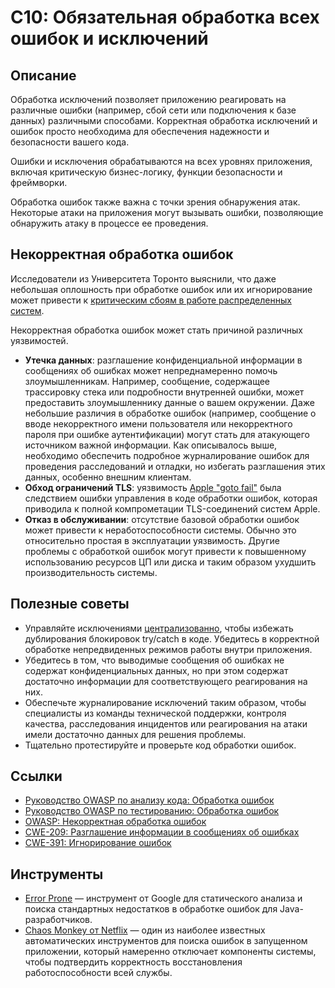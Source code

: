 # C10: Обязательная обработка всех ошибок и исключений

## Описание

Обработка исключений позволяет приложению реагировать на различные ошибки (например, сбой сети или подключения к базе данных) различными способами. Корректная обработка исключений и ошибок просто необходима для обеспечения надежности и безопасности вашего кода.

Ошибки и исключения обрабатываются на всех уровнях приложения, включая критическую бизнес-логику, функции безопасности и фреймворки.

Обработка ошибок также важна с точки зрения обнаружения атак. Некоторые атаки на приложения могут вызывать ошибки, позволяющие обнаружить атаку в процессе ее проведения.

## Некорректная обработка ошибок

Исследователи из Университета Торонто выяснили, что даже небольшая оплошность при обработке ошибок или их игнорирование может привести к [критическим сбоям в работе распределенных систем](https://www.usenix.org/system/files/conference/osdi14/osdi14-paper-yuan.pdf).

Некорректная обработка ошибок может стать причиной различных уязвимостей.

* __Утечка данных__: разглашение конфиденциальной информации в сообщениях об ошибках может непреднамеренно помочь злоумышленникам. Например, сообщение, содержащее трассировку стека или подробности внутренней ошибки, может предоставить злоумышленнику данные о вашем окружении. Даже небольшие различия в обработке ошибок (например, сообщение о вводе некорректного имени пользователя или некорректного пароля при ошибке аутентификации) могут стать для атакующего источником важной информации. Как описывалось выше, необходимо обеспечить подробное журналирование ошибок для проведения расследований и отладки, но избегать разглашения этих данных, особенно внешним клиентам.
* __Обход ограничений TLS__: уязвимость [Apple "goto fail"](https://www.dwheeler.com/essays/apple-goto-fail.html) была следствием ошибки управления в коде обработки ошибок, которая приводила к полной компрометации TLS-соединений систем Apple.
* __Отказ в обслуживании__: отсутствие базовой обработки ошибок может привести к неработоспособности системы. Обычно это относительно простая в эксплуатации уязвимость. Другие проблемы с обработкой ошибок могут привести к повышенному использованию ресурсов ЦП или диска и таким образом ухудшить производительность системы.

## Полезные советы

* Управляйте исключениями [централизованно](https://www.owasp.org/index.php/Error_Handling#Centralised_exception_handling_.28Struts_Example.29), чтобы избежать дублирования блокировок try/catch в коде. Убедитесь в корректной обработке непредвиденных режимов работы внутри приложения.
* Убедитесь в том, что выводимые сообщения об ошибках не содержат конфиденциальных данных, но при этом содержат достаточно информации для соответствующего реагирования на них.
* Обеспечьте журналирование исключений таким образом, чтобы специалисты из команды технической поддержки, контроля качества, расследования инцидентов или реагирования на атаки имели достаточно данных для решения проблемы.
* Тщательно протестируйте и проверьте код обработки ошибок.

## Ссылки

* [Руководство OWASP по анализу кода: Обработка ошибок](https://www.owasp.org/index.php/Error_Handling)
* [Руководство OWASP по тестированию: Обработка ошибок](https://www.owasp.org/index.php/Testing_for_Error_Handling)
* [OWASP: Некорректная обработка ошибок](https://www.owasp.org/index.php/Improper_Error_Handling)
* [CWE-209: Разглашение информации в сообщениях об ошибках](https://cwe.mitre.org/data/definitions/209.html)
* [CWE-391: Игнорирование ошибок](https://cwe.mitre.org/data/definitions/391.html)

## Инструменты

* [Error Prone](http://errorprone.info/) — инструмент от Google для статического анализа и поиска стандартных недостатков в обработке ошибок для Java-разработчиков.
* [Chaos Monkey от Netflix](https://github.com/Netflix/SimianArmy) — один из наиболее известных автоматических инструментов для поиска ошибок в запущенном приложении, который намеренно отключает компоненты системы, чтобы подтвердить корректность восстановления работоспособности всей службы.